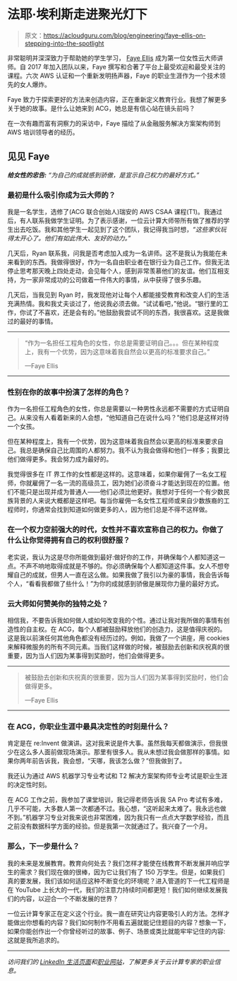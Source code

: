 # 法耶·埃利斯走进聚光灯下

> 原文：<https://acloudguru.com/blog/engineering/faye-ellis-on-stepping-into-the-spotlight>

非常聪明并深深致力于帮助她的学生学习， [Faye Ellis](https://www.linkedin.com/in/fayeellis) 成为第一位女性云大师讲师。自 2017 年加入团队以来，Faye 撰写和合著了平台上最受欢迎和最受关注的课程。六次 AWS 认证和一个重新发明扬声器，Faye 的职业生涯作为一个技术领先的女人爆炸。

Faye 致力于探索更好的方法来创造内容，正在重新定义教育行业。我想了解更多关于她的故事。是什么让她来到 ACG，她总是有信心站在镜头前吗？

在一次有趣而富有洞察力的采访中，Faye 描绘了从金融服务解决方案架构师到 AWS 培训领导者的经历。

## 见见 Faye

***给女性的忠告:*** *“为自己的成就感到骄傲，是宣示自己权力的最好方式。”*

### 最初是什么吸引你成为云大师的？

我是一名学生，选修了(ACG 联合创始人)瑞安的 AWS CSAA 课程(T1)。我通过后，有人联系我做学生证明。为了表示感谢，一位云计算大师带所有做了推荐的学生出去吃饭。我和其他学生一起见到了这个团队，我记得我当时想，*“这些家伙玩得太开心了。他们有如此伟大、友好的动力。”*

几天后，Ryan 联系我，问我是否考虑加入成为一名讲师。这不是我认为我能在未来看到的东西。我做得很好，作为一名自由职业者在银行业为自己工作。但我无法停止思考那天晚上四处走动，会见每个人，感到非常羡慕他们的友谊。他们互相支持，为一家非常成功的公司做着一件伟大的事情，从中获得了很多乐趣。

几天后，当我见到 Ryan 时，我发现他对让每个人都能接受教育和改变人们的生活充满热情。我和我丈夫谈过了，他说我必须去做。“试试看吧，”他说。“银行里的工作，你试了不喜欢，还是会有的。”他鼓励我尝试不同的东西，我很喜欢。这是我做过的最好的事情。

* * *

> “作为一名担任工程角色的女性，你总是需要证明自己。。。但在某种程度上，我有一个优势，因为这意味着我自然会以更高的标准要求自己。”
> 
> —Faye Ellis

* * *

### 性别在你的故事中扮演了怎样的角色？

作为一名担任工程角色的女性，你总是需要以一种男性永远都不需要的方式证明自己。从来没有人看着新来的人会想，“他知道自己在说什么吗？”他们总是这样对待一个女孩。

但在某种程度上，我有一个优势，因为这意味着我自然会以更高的标准来要求自己。我总是确保自己比周围的人都努力。我不认为我会做得和他们一样多；我要比他们做得更多。我会努力成为最好的。

我觉得很多在 IT 界工作的女性都是这样的。这意味着，如果你雇佣了一名女工程师，你就雇佣了一名一流的高级员工，因为她们必须奋斗才能达到现在的位置。他们不能只是出现并成为普通人——他们必须比他更好。我想对于任何一个有少数民族背景的人来说大概都是这样吧。每当你雇佣一名女性工程师或来自少数族裔的工程师时，你通常会找到知道如何做更多的人，因为他们总是不得不这样做。

### 在一个权力空前强大的时代，女性并不喜欢宣称自己的权力。你做了什么让你觉得拥有自己的权利很舒服？

老实说，我认为这是尽你所能做到最好:做好你的工作，并确保每个人都知道这一点。不声不响地取得成就是不够的。你必须确保每个人都知道这件事。女人不想夸耀自己的成就，但男人一直在这么做。如果我做了我引以为豪的事情，我会告诉每个人，“看看我都做了些什么！”为你的成就感到骄傲是展现你力量的最好方式。

### 云大师如何赞美你的独特之处？

相信我，不要告诉我如何做人或如何改变我的个性。通过让我对我所做的事情有创造性的自主权。在 ACG，每个人都被鼓励释放他们的创造力，这是值得庆祝的。这是我以前演任何其他角色都没有经历过的。例如，我做了一个讲座，用 cookies 来解释微服务的所有不同元素。当我们这样做的时候，被鼓励去创新和庆祝真的很重要，因为当人们因为某事得到奖励时，他们会做得更多。

* * *

> 被鼓励去创新和庆祝真的很重要，因为当人们因为某事得到奖励时，他们会做得更多。
> 
> —Faye Ellis

* * *

### 在 ACG，你职业生涯中最具决定性的时刻是什么？

肯定是在 re:Invent 做演讲。这对我来说是件大事。虽然我每天都做演示，但我很少在这么多人面前做现场演示。那里有很多人。我从未想过我会做那样的事情。如果你两年前告诉我，我会想，“天哪，我该怎么做？”但我做到了。

我还认为通过 AWS 机器学习专业考试和 T2 解决方案架构师专业考试是职业生涯的决定性时刻。

在 ACG 工作之前，我参加了课堂培训，我记得老师告诉我 SA Pro 考试有多难，几乎不可能，大多数人第一次都通不过。我心想，“这听起来太难了。我永远也做不到。”机器学习专业对我来说也非常困难，因为我只有一点点大学数学经验，而且之前没有数据科学方面的经验。但是我第一次就通过了。我兴奋了一个月。

### 那么，下一步是什么？

我的未来是发展教育。教育向何处去？我们怎样才能使在线教育不断发展并响应学生的需求？我们现在做的很棒，因为它让我们有了 150 万学生。但是，如果我们真的要发展，我们该如何适应这种不断变化的环境呢？进入管道的下一代工程师是在 YouTube 上长大的一代，我们的注意力持续时间都更短！我们如何继续发展我们的内容，以迎合一个不断发展的世界？

一位云计算专家正在定义这个行业。我一直在研究让内容更吸引人的方法。怎样才能做出你想看的内容？我们如何制作不用看五遍就能记住题目的内容？想象一下，如果你能创作出一个你曾经听过的故事、例子、场景或类比就能牢牢记住的内容:这就是我所追求的。

* * *

*访问我们的 [LinkedIn 生活页面](https://www.linkedin.com/company/a-cloud-guru/life)和[职业网站](https://acloud.guru/careers)，了解更多关于云计算专家的职业信息。*
